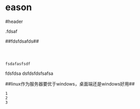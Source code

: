 eason
=====
#header


.fdsaf

##fdsfdsafds##


```



fsdafasfsdf
```
fdsfdsa
dsfdsfdsfsafsa


##linux作为服务器要优于windows，桌面端还是windows好用##
```
1
2
3


```
